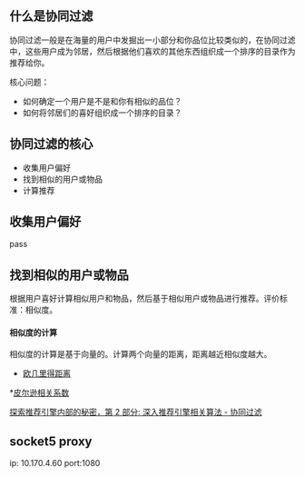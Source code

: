 ## 什么是协同过滤

协同过滤一般是在海量的用户中发掘出一小部分和你品位比较类似的，在协同过滤中，这些用户成为邻居，然后根据他们喜欢的其他东西组织成一个排序的目录作为推荐给你。

核心问题：

* 如何确定一个用户是不是和你有相似的品位？
* 如何将邻居们的喜好组织成一个排序的目录？

## 协同过滤的核心

* 收集用户偏好
* 找到相似的用户或物品
* 计算推荐

## 收集用户偏好

pass

## 找到相似的用户或物品

根据用户喜好计算相似用户和物品，然后基于相似用户或物品进行推荐。评价标准：相似度。

#### 相似度的计算

相似度的计算是基于向量的。计算两个向量的距离，距离越近相似度越大。

* [欧几里得距离](http://baike.baidu.com/link?url=olt1___-dlFEOpdRbGWYtWHxmEtnZ7TsAMNSY1u_NxpQSVruAVAl8dZ2stwWyJ_qLX48CES7ChMxX9b3If7Sk3Xu5g6F04hBoXPb10BLIcP8bJcABt2cEivD4YNJDh3JZlggo3CtU-QtWYqdbfNWq66BSoeW4hpGAHO_WosZG4U2mmcmlaVhAb2u-ZTiGfDZKYWLJ184jDxhwWnAzy7x9K)

*[皮尔逊相关系数](http://baike.baidu.com/link?url=xnMeqHNBQfd4_zDJKy6CwaUlMfb7txvA3EbS99QlYvQGL1EmmqcW6Edtx1qsP3JDXsxnVyr1X3hOG-IUdHhBh_)

[探索推荐引擎内部的秘密，第 2 部分: 深入推荐引擎相关算法 - 协同过滤](https://www.ibm.com/developerworks/cn/web/1103_zhaoct_recommstudy2/)

## socket5 proxy

ip: 10.170.4.60 port:1080
